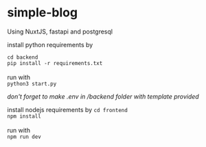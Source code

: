 # simple-blog
Using NuxtJS, fastapi and postgresql


install python requirements by 

`cd backend`<br/>
`pip install -r requirements.txt`<br/>
<br/>
run with <br/>
`python3 start.py`
<br/>

*don't forget to make .env in /backend folder with template provided*

install nodejs requirements by
`cd frontend` <br/>
`npm install` <br/>
<br/>
run with <br/>
`npm run dev`
